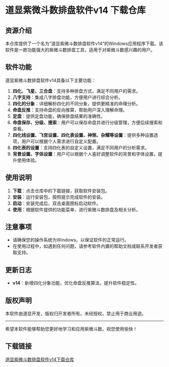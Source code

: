 # 道显紫微斗数排盘软件v14 下载仓库

## 资源介绍

本仓库提供了一个名为“道显紫微斗数排盘软件v14”的Windows应用程序下载。该软件是一款功能强大的紫微斗数排盘工具，适用于对紫微斗数感兴趣的用户。

## 软件功能

道显紫微斗数排盘软件v14具备以下主要功能：

1. **四化、飞星、三合盘**：支持多种排盘方式，满足不同用户的需求。
2. **八字支持**：集成八字排盘功能，方便用户进行综合分析。
3. **四化的分象**：详细解析四化的不同分象，提供更精准的命理分析。
4. **命盘反推**：支持命盘的反向推算，帮助用户深入理解命理。
5. **定盘**：提供定盘功能，确保排盘结果的准确性。
6. **命盘保存、分级、搜索**：用户可以保存命盘并进行分级管理，方便后续搜索和查看。
7. **四化线设置、飞宫设置、四化表设置、神煞、杂耀等设置**：提供多种设置选项，用户可以根据个人需求进行自定义配置。
8. **四化表的设置**：支持四化表的自定义设置，满足不同用户的分析需求。
9. **背景设置、字体设置**：用户可以根据个人喜好调整软件的背景和字体设置，提升使用体验。

## 使用说明

1. **下载**：点击仓库中的下载链接，获取软件安装包。
2. **安装**：运行安装包，按照提示完成软件的安装。
3. **启动**：安装完成后，双击桌面图标启动软件。
4. **使用**：根据软件提供的功能菜单，进行紫微斗数排盘及相关分析。

## 注意事项

- 请确保您的操作系统为Windows，以保证软件的正常运行。
- 在使用过程中，如遇到任何问题，请参考软件内置的帮助文档或联系开发者获取支持。

## 更新日志

- **v14**：新增四化分象功能，优化命盘反推算法，提升软件稳定性。

## 版权声明

本软件由道显开发，版权归开发者所有。未经授权，禁止用于商业用途。

---

希望本软件能够帮助您更好地学习和应用紫微斗数，祝您使用愉快！

## 下载链接

[道显紫微斗数排盘软件v14下载仓库](https://pan.quark.cn/s/2f4ffdf14074)